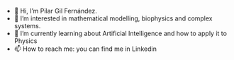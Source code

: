 - 👋 Hi, I’m Pilar Gil Fernández.
- 👀 I’m interested in mathematical modelling, biophysics and complex systems.
- 🌱 I’m currently learning about Artificial Intelligence and how to apply it to Physics
- 📫 How to reach me: you can find me in Linkedin

<!---
piipsx/piipsx is a ✨ special ✨ repository because its `README.md` (this file) appears on your GitHub profile.
You can click the Preview link to take a look at your changes.
--->

